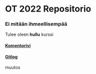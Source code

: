 # OT 2022 Repositorio

### Ei mitään ihmeellisempää

Tulee oleen **hullu** kurssi

#### [Komentorivi](https://github.com/emeraldgcube/ot-2022/blob/main/laskarit/viikko1/komentorivi.txt)
#### [Gitlog](https://github.com/emeraldgcube/ot-2022/blob/main/laskarit/viikko1/gitlog.txt)

muutos
